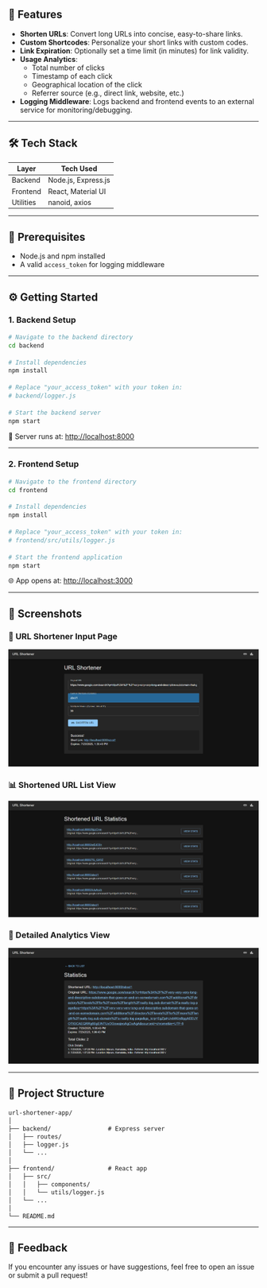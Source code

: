 

## 🚀 Features

- **Shorten URLs**: Convert long URLs into concise, easy-to-share links.
- **Custom Shortcodes**: Personalize your short links with custom codes.
- **Link Expiration**: Optionally set a time limit (in minutes) for link validity.
- **Usage Analytics**:
  - Total number of clicks
  - Timestamp of each click
  - Geographical location of the click
  - Referrer source (e.g., direct link, website, etc.)
- **Logging Middleware**: Logs backend and frontend events to an external service for monitoring/debugging.

---

## 🛠️ Tech Stack

| Layer      | Tech Used                    |
|------------|------------------------------|
| Backend    | Node.js, Express.js          |
| Frontend   | React, Material UI           |
| Utilities  | nanoid, axios                |

---

## 🧰 Prerequisites

- Node.js and npm installed
- A valid `access_token` for logging middleware

---

## ⚙️ Getting Started

### 1. Backend Setup

```bash
# Navigate to the backend directory
cd backend

# Install dependencies
npm install

# Replace "your_access_token" with your token in:
# backend/logger.js

# Start the backend server
npm start
````

📍 Server runs at: [http://localhost:8000](http://localhost:8000)

---

### 2. Frontend Setup

```bash
# Navigate to the frontend directory
cd frontend

# Install dependencies
npm install

# Replace "your_access_token" with your token in:
# frontend/src/utils/logger.js

# Start the frontend application
npm start
```

🌐 App opens at: [http://localhost:3000](http://localhost:3000)

---

## 📸 Screenshots

### 🔗 URL Shortener Input Page  
![Shorten URL Page](assets/shorten-url.png)

### 📊 Shortened URL List View  
![Statistics List View](assets/statistics-list.png)

### 📍 Detailed Analytics View  
![Statistics Detail View](assets/statistics-detail.png)


---

## 📁 Project Structure

```
url-shortener-app/
│
├── backend/                # Express server
│   ├── routes/
│   ├── logger.js
│   └── ...
│
├── frontend/               # React app
│   ├── src/
│   │   ├── components/
│   │   └── utils/logger.js
│   └── ...
│
└── README.md
```

---


## 💬 Feedback

If you encounter any issues or have suggestions, feel free to open an issue or submit a pull request!

```
